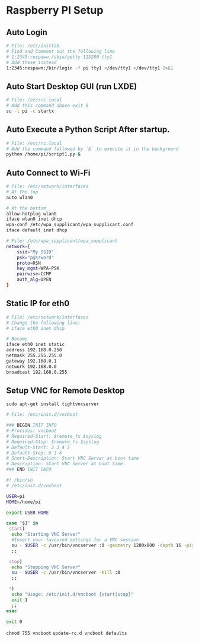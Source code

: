 # Raspberry PI Setup

## Auto Login

```bash
# File: /etc/inittab
# Find and Comment out the following line
# 1:2345:respawn:/sbin/getty 115200 tty1
# Add these instead
1:2345:respawn:/bin/login -f pi tty1 </dev/tty1 >/dev/tty1 2>&1
```

## Auto Start Desktop GUI (run LXDE)

```bash
# File: /etc/rc.local
# Add this command above exit 0
su -l pi -c startx
```

## Auto Execute a Python Script After startup.
```bash
# File: /etc/rc.local
# Add the command followed by `&` to execute it in the background
python /home/pi/script1.py &
```

## Auto Connect to Wi-Fi
```bash
# File: /etc/network/interfaces
# At the top
auto wlan0

# At the bottom
allow-hotplug wlan0
iface wlan0 inet dhcp
wpa-conf /etc/wpa_supplicant/wpa_supplicant.conf
iface default inet dhcp
```

```bash
# File: /etc/wpa_supplicant/wpa_supplicant
network={
    ssid="My SSID"
    psk="p@ssword"
    proto=RSN
    key_mgmt=WPA-PSK
    pairwise=CCMP
    auth_alg=OPEN
}

```

## Static IP for eth0
```bash
# File: /etc/network/interfaces
# Change the following line:
# iface eth0 inet dhcp

# Become
iface eth0 inet static
address 192.168.0.250
netmask 255.255.255.0
gateway 192.168.0.1
network 192.168.0.0
broadcast 192.168.0.255
```

## Setup VNC for Remote Desktop
`sudo apt-get install tightvncserver`

```bash
# File: /etc/init.d/vncboot

### BEGIN INIT INFO
# Provides: vncboot
# Required-Start: $remote_fs $syslog
# Required-Stop: $remote_fs $syslog
# Default-Start: 2 3 4 5
# Default-Stop: 0 1 6
# Short-Description: Start VNC Server at boot time
# Description: Start VNC Server at boot time.
### END INIT INFO

#! /bin/sh
# /etc/init.d/vncboot

USER=pi
HOME=/home/pi

export USER HOME

case "$1" in
 start)
  echo "Starting VNC Server"
  #Insert your favoured settings for a VNC session
  su - $USER -c /usr/bin/vncserver :0 -geometry 1280x800 -depth 16 -pixelformat rgb565
  ;;

 stop)
  echo "Stopping VNC Server"
  su - $USER -c /usr/bin/vncserver -kill :0
  ;;

 *)
  echo "Usage: /etc/init.d/vncboot {start|stop}"
  exit 1
  ;;
esac

exit 0
```

`chmod 755 vncboot`
`update-rc.d vncboot defaults`

